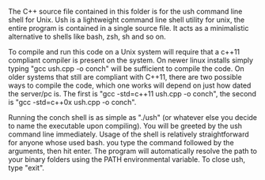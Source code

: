 The C++ source file contained in this folder is for the ush command line shell for Unix.
Ush is a lightweight command line shell utility for unix, the entire
program is contained in a single source file. It acts as a minimalistic alternative
to shells like bash, zsh, sh and so on.

To compile and run this code on a Unix system will require that a c++11 compliant compiler is present on the system.
On newer linux installs simply typing "gcc ush.cpp -o conch" will be sufficient to compile the code. On older systems
that still are compliant with C++11, there are two possible ways to compile the code, which one works will depend on just
how dated the server/pc is. The first is "gcc -std=c++11 ush.cpp -o conch", the second is "gcc -std=c++0x ush.cpp -o conch".

Running the conch shell is as simple as "./ush" (or whatever else you decide to name the executable upon compiling). You will
be greeted by the ush command line immediately. Usage of the shell is relatively straightforward for anyone whose used bash.
you type the command followed by the arguments, then hit enter. The program will automatically resolve the path to your binary folders
using the PATH environmental variable. To close ush, type "exit".